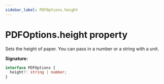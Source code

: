 ```yaml
---
sidebar_label: PDFOptions.height
---
```


# PDFOptions.height property

Sets the height of paper. You can pass in a number or a string with a unit.

**Signature:**

```typescript
interface PDFOptions {
  height?: string | number;
}
```
